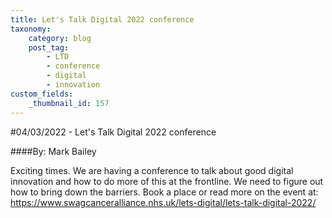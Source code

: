 ```yaml
---
title: Let's Talk Digital 2022 conference
taxonomy:
    category: blog
    post_tag:
        - LTD
        - conference
        - digital
        - innovation
custom_fields:
    _thumbnail_id: 157
---
```



#04/03/2022 - Let's Talk Digital 2022 conference

####By: Mark Bailey

Exciting times. We are having a conference to talk about good digital innovation and how to do more of this at the frontline. We need to figure out how to bring down the barriers. Book a place or read more on the event at: https://www.swagcanceralliance.nhs.uk/lets-digital/lets-talk-digital-2022/
